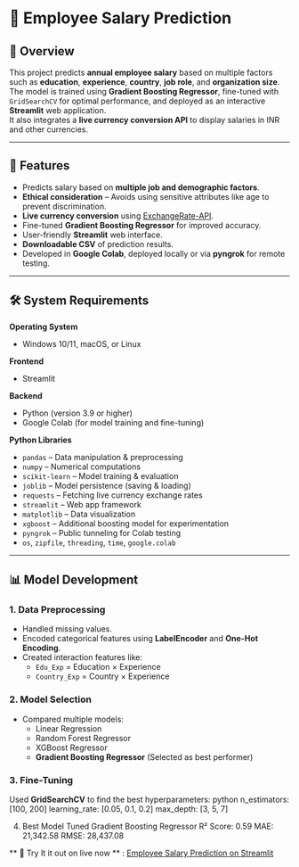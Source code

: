 # 💼 Employee Salary Prediction

## 📌 Overview
This project predicts **annual employee salary** based on multiple factors such as **education**, **experience**, **country**, **job role**, and **organization size**.  
The model is trained using **Gradient Boosting Regressor**, fine-tuned with `GridSearchCV` for optimal performance, and deployed as an interactive **Streamlit** web application.  
It also integrates a **live currency conversion API** to display salaries in INR and other currencies.

---

## 🎯 Features
- Predicts salary based on **multiple job and demographic factors**.
- **Ethical consideration** – Avoids using sensitive attributes like age to prevent discrimination.
- **Live currency conversion** using [ExchangeRate-API](https://www.exchangerate-api.com/).
- Fine-tuned **Gradient Boosting Regressor** for improved accuracy.
- User-friendly **Streamlit** web interface.
- **Downloadable CSV** of prediction results.
- Developed in **Google Colab**, deployed locally or via **pyngrok** for remote testing.

---

## 🛠 System Requirements

**Operating System**  
- Windows 10/11, macOS, or Linux

**Frontend**  
- Streamlit

**Backend**  
- Python (version 3.9 or higher)  
- Google Colab (for model training and fine-tuning)

**Python Libraries**  
- `pandas` – Data manipulation & preprocessing  
- `numpy` – Numerical computations  
- `scikit-learn` – Model training & evaluation  
- `joblib` – Model persistence (saving & loading)  
- `requests` – Fetching live currency exchange rates  
- `streamlit` – Web app framework  
- `matplotlib` – Data visualization  
- `xgboost` – Additional boosting model for experimentation  
- `pyngrok` – Public tunneling for Colab testing  
- `os`, `zipfile`, `threading`, `time`, `google.colab`

---

## 📊 Model Development

### **1. Data Preprocessing**
- Handled missing values.
- Encoded categorical features using **LabelEncoder** and **One-Hot Encoding**.
- Created interaction features like:
  - `Edu_Exp` = Education × Experience
  - `Country_Exp` = Country × Experience

### **2. Model Selection**
- Compared multiple models:
  - Linear Regression
  - Random Forest Regressor
  - XGBoost Regressor
  - **Gradient Boosting Regressor** (Selected as best performer)

### **3. Fine-Tuning**
Used **GridSearchCV** to find the best hyperparameters:
python
n_estimators: [100, 200]
learning_rate: [0.05, 0.1, 0.2]
max_depth: [3, 5, 7]

4. Best Model
Tuned Gradient Boosting Regressor
R² Score: 0.59
MAE: 21,342.58
RMSE: 28,437.08

** 🚀 Try It it out on live now **
  : [Employee Salary Prediction on Streamlit](https://employeesalary-prediction-bklsn9blyf2pxkuk3e4sqn.streamlit.app/)
